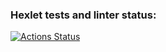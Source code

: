 ### Hexlet tests and linter status:
[![Actions Status](https://github.com/ivan-nor/layout-designer-project-lvl1/workflows/hexlet-check/badge.svg)](https://github.com/ivan-nor/layout-designer-project-lvl1/actions)